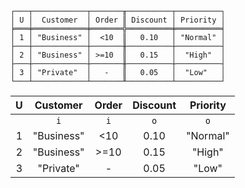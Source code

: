 ```text
┌───┬────────────┬───────╥──────────┬──────────┐
│ U │  Customer  │ Order ║ Discount │ Priority │
╞═══╪════════════╪═══════╬══════════╪══════════╡
│ 1 │ "Business" │  <10  ║   0.10   │ "Normal" │
├───┼────────────┼───────╫──────────┼──────────┤
│ 2 │ "Business" │ >=10  ║   0.15   │  "High"  │
├───┼────────────┼───────╫──────────┼──────────┤
│ 3 │ "Private"  │   -   ║   0.05   │  "Low"   │
└───┴────────────┴───────╨──────────┴──────────┘
```

| U |  Customer  | Order | Discount | Priority |
|:-:|:----------:|:-----:|:--------:|:--------:|
|   |    `i`     |  `i`  |   `o`    |   `o`    |
| 1 | "Business" |  <10  |   0.10   | "Normal" |
| 2 | "Business" | >=10  |   0.15   |  "High"  |
| 3 | "Private"  |   -   |   0.05   |  "Low"   |
